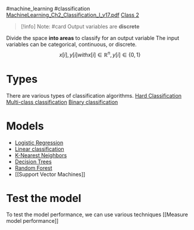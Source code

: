 #machine_learning #classification 
[MachineLearning_Ch2_Classification_I_v17.pdf](../assets/MachineLearning_Ch2_Classification_I_v17_1674655484282_0.pdf) 
[Class 2](../assets/MachineLearning_Ch2_Classification_II_v13.pdf) 
> [!info] Note: #card
> Output variables are **discrete**

 Divide the space **into areas** to classify for an output variable
 The input variables can be categorical, continuous, or discrete.
 $$ {x[i], y[i]} with x[i] \in \mathbb{R}^n, y[i] \in \{0, 1\}$$
# Types 
There are various types of classification algorithms.
[Hard Classification](Hard%20Classification.md)
[Multi-class classification](Multi-class%20classification.md)
[Binary classification](Binary%20classification.md)
# Models
- [Logistic Regression](../machine-learning/Logistic%20Regression.md)
- [Linear classification](Linear%20classification.md)
- [K-Nearest Neighbors](K-Nearest%20Neighbors.md)
- [Decision Trees](Decision%20Trees.md)
- [Random Forest](Random%20Forest.md)
-  [[Support Vector Machines]]
# Test the model
 To test the model performance, we can use various techniques [[Measure model performance]]
